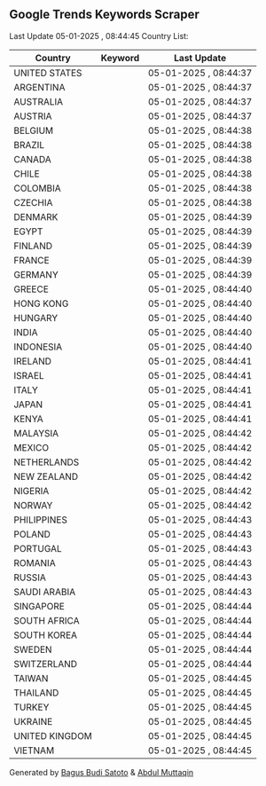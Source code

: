 
## Google Trends Keywords Scraper

Last Update 05-01-2025 , 08:44:45
Country List:

| Country | Keyword | Last Update |
| --- | --- | --- |
| UNITED STATES |  | 05-01-2025 , 08:44:37 |
| ARGENTINA |  | 05-01-2025 , 08:44:37 |
| AUSTRALIA |  | 05-01-2025 , 08:44:37 |
| AUSTRIA |  | 05-01-2025 , 08:44:37 |
| BELGIUM |  | 05-01-2025 , 08:44:38 |
| BRAZIL |  | 05-01-2025 , 08:44:38 |
| CANADA |  | 05-01-2025 , 08:44:38 |
| CHILE |  | 05-01-2025 , 08:44:38 |
| COLOMBIA |  | 05-01-2025 , 08:44:38 |
| CZECHIA |  | 05-01-2025 , 08:44:38 |
| DENMARK |  | 05-01-2025 , 08:44:39 |
| EGYPT |  | 05-01-2025 , 08:44:39 |
| FINLAND |  | 05-01-2025 , 08:44:39 |
| FRANCE |  | 05-01-2025 , 08:44:39 |
| GERMANY |  | 05-01-2025 , 08:44:39 |
| GREECE |  | 05-01-2025 , 08:44:40 |
| HONG KONG |  | 05-01-2025 , 08:44:40 |
| HUNGARY |  | 05-01-2025 , 08:44:40 |
| INDIA |  | 05-01-2025 , 08:44:40 |
| INDONESIA |  | 05-01-2025 , 08:44:40 |
| IRELAND |  | 05-01-2025 , 08:44:41 |
| ISRAEL |  | 05-01-2025 , 08:44:41 |
| ITALY |  | 05-01-2025 , 08:44:41 |
| JAPAN |  | 05-01-2025 , 08:44:41 |
| KENYA |  | 05-01-2025 , 08:44:41 |
| MALAYSIA |  | 05-01-2025 , 08:44:42 |
| MEXICO |  | 05-01-2025 , 08:44:42 |
| NETHERLANDS |  | 05-01-2025 , 08:44:42 |
| NEW ZEALAND |  | 05-01-2025 , 08:44:42 |
| NIGERIA |  | 05-01-2025 , 08:44:42 |
| NORWAY |  | 05-01-2025 , 08:44:42 |
| PHILIPPINES |  | 05-01-2025 , 08:44:43 |
| POLAND |  | 05-01-2025 , 08:44:43 |
| PORTUGAL |  | 05-01-2025 , 08:44:43 |
| ROMANIA |  | 05-01-2025 , 08:44:43 |
| RUSSIA |  | 05-01-2025 , 08:44:43 |
| SAUDI ARABIA |  | 05-01-2025 , 08:44:43 |
| SINGAPORE |  | 05-01-2025 , 08:44:44 |
| SOUTH AFRICA |  | 05-01-2025 , 08:44:44 |
| SOUTH KOREA |  | 05-01-2025 , 08:44:44 |
| SWEDEN |  | 05-01-2025 , 08:44:44 |
| SWITZERLAND |  | 05-01-2025 , 08:44:44 |
| TAIWAN |  | 05-01-2025 , 08:44:45 |
| THAILAND |  | 05-01-2025 , 08:44:45 |
| TURKEY |  | 05-01-2025 , 08:44:45 |
| UKRAINE |  | 05-01-2025 , 08:44:45 |
| UNITED KINGDOM |  | 05-01-2025 , 08:44:45 |
| VIETNAM |  | 05-01-2025 , 08:44:45 |

Generated by [Bagus Budi Satoto](https://github.com/bagussatoto/) & [Abdul Muttaqin](https://github.com/fdciabdul/)
